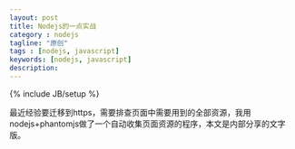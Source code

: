 ```yaml
---
layout: post
title: Nodejs的一点实战
category : nodejs
tagline: "原创"
tags : [nodejs, javascript]
keywords: [nodejs, javascript]
description: 
---
```

{% include JB/setup %}

最近经验要迁移到https，需要排查页面中需要用到的全部资源，我用nodejs+phantomjs做了一个自动收集页面资源的程序，本文是内部分享的文字版。



